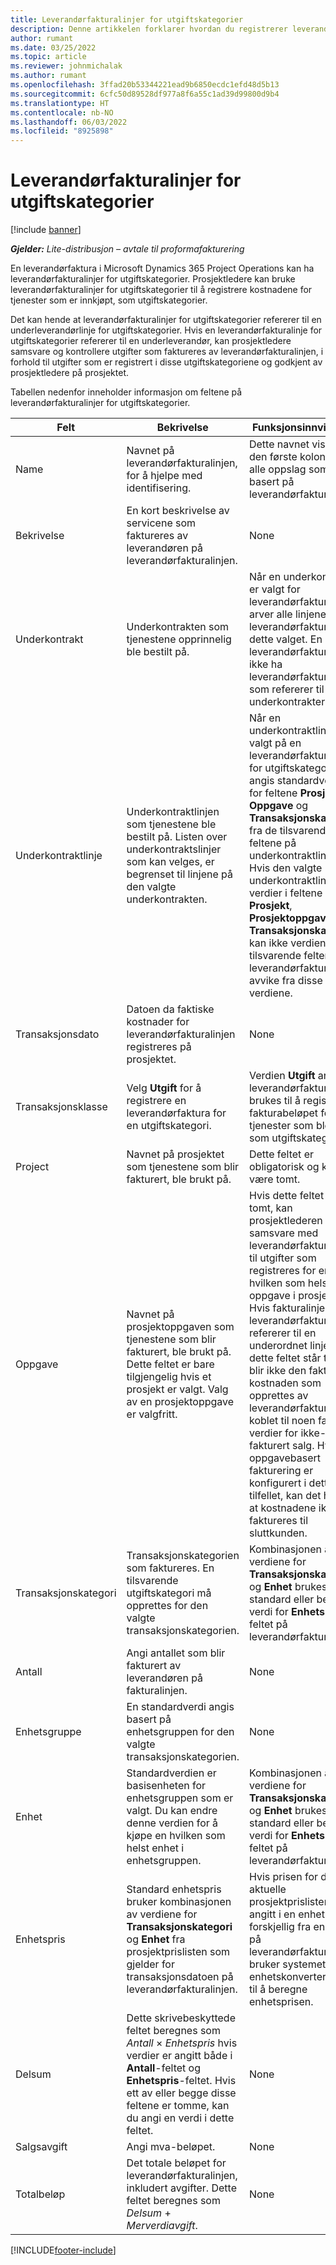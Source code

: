 ```yaml
---
title: Leverandørfakturalinjer for utgiftskategorier
description: Denne artikkelen forklarer hvordan du registrerer leverandørfakturalinjer for utgiftskategorier.
author: rumant
ms.date: 03/25/2022
ms.topic: article
ms.reviewer: johnmichalak
ms.author: rumant
ms.openlocfilehash: 3ffad20b53344221ead9b6850ecdc1efd48d5b13
ms.sourcegitcommit: 6cfc50d89528df977a8f6a55c1ad39d99800d9b4
ms.translationtype: HT
ms.contentlocale: nb-NO
ms.lasthandoff: 06/03/2022
ms.locfileid: "8925898"
---
```

# <a name="vendor-invoice-lines-for-expense-categories"></a>Leverandørfakturalinjer for utgiftskategorier

[!include [banner](../../includes/dataverse-preview.md)]

_**Gjelder:** Lite-distribusjon – avtale til proformafakturering_

En leverandørfaktura i Microsoft Dynamics 365 Project Operations kan ha leverandørfakturalinjer for utgiftskategorier. Prosjektledere kan bruke leverandørfakturalinjer for utgiftskategorier til å registrere kostnadene for tjenester som er innkjøpt, som utgiftskategorier.

Det kan hende at leverandørfakturalinjer for utgiftskategorier refererer til en underleverandørlinje for utgiftskategorier. Hvis en leverandørfakturalinje for utgiftskategorier refererer til en underleverandør, kan prosjektledere samsvare og kontrollere utgifter som faktureres av leverandørfakturalinjen, i forhold til utgifter som er registrert i disse utgiftskategoriene og godkjent av prosjektledere på prosjektet.

Tabellen nedenfor inneholder informasjon om feltene på leverandørfakturalinjer for utgiftskategorier.

| Felt | Bekrivelse | Funksjonsinnvirkning |
| --- | --- | --- |
| Name | Navnet på leverandørfakturalinjen, for å hjelpe med identifisering. | Dette navnet vises som den første kolonnen i alle oppslag som er basert på leverandørfakturalinjer. |
| Bekrivelse | En kort beskrivelse av servicene som faktureres av leverandøren på leverandørfakturalinjen. | None |
| Underkontrakt | Underkontrakten som tjenestene opprinnelig ble bestilt på. | Når en underkontrakt er valgt for leverandørfakturaen, arver alle linjene på leverandørfakturaen dette valget. En leverandørfaktura kan ikke ha leverandørfakturalinjer som refererer til ulike underkontrakter. |
| Underkontraktlinje | Underkontraktlinjen som tjenestene ble bestilt på. Listen over underkontraktslinjer som kan velges, er begrenset til linjene på den valgte underkontrakten. | Når en underkontraktlinje er valgt på en leverandørfakturalinje for utgiftskategorier, angis standardverdier for feltene **Prosjekt**, **Oppgave** og **Transaksjonskategori** fra de tilsvarende feltene på underkontraktlinjen. Hvis den valgte underkontraktlinjen har verdier i feltene **Prosjekt**, **Prosjektoppgave** og **Transaksjonskategori**, kan ikke verdiene i de tilsvarende feltene på leverandørfakturalinjen avvike fra disse verdiene. |
| Transaksjonsdato | Datoen da faktiske kostnader for leverandørfakturalinjen registreres på prosjektet. |None |
| Transaksjonsklasse | Velg **Utgift** for å registrere en leverandørfaktura for en utgiftskategori. | Verdien **Utgift** angir at leverandørfakturalinjen brukes til å registrere fakturabeløpet for tjenester som ble kjøpt, som utgiftskategorier. |
| Project | Navnet på prosjektet som tjenestene som blir fakturert, ble brukt på. | Dette feltet er obligatorisk og kan ikke være tomt. |
| Oppgave | Navnet på prosjektoppgaven som tjenestene som blir fakturert, ble brukt på. Dette feltet er bare tilgjengelig hvis et prosjekt er valgt. Valg av en prosjektoppgave er valgfritt. | Hvis dette feltet er tomt, kan prosjektlederen samsvare med leverandørfakturalinjen til utgifter som registreres for en hvilken som helst oppgave i prosjektet. Hvis fakturalinjen for leverandørfaktura ikke refererer til en underordnet linje, og dette feltet står tomt, blir ikke den faktiske kostnaden som opprettes av leverandørfakturalinjen, koblet til noen faktiske verdier for ikke-fakturert salg. Hvis oppgavebasert fakturering er konfigurert i dette tilfellet, kan det hende at kostnadene ikke kan faktureres til sluttkunden. |
| Transaksjonskategori | Transaksjonskategorien som faktureres. En tilsvarende utgiftskategori må opprettes for den valgte transaksjonskategorien. | Kombinasjonen av verdiene for **Transaksjonskategori** og **Enhet** brukes som standard eller beregnet verdi for **Enhetspris**-feltet på leverandørfakturalinjen. |
| Antall | Angi antallet som blir fakturert av leverandøren på fakturalinjen. |None|
| Enhetsgruppe | En standardverdi angis basert på enhetsgruppen for den valgte transaksjonskategorien. | None |
| Enhet | Standardverdien er basisenheten for enhetsgruppen som er valgt. Du kan endre denne verdien for å kjøpe en hvilken som helst enhet i enhetsgruppen. | Kombinasjonen av verdiene for **Transaksjonskategori** og **Enhet** brukes som standard eller beregnet verdi for **Enhetspris**-feltet på leverandørfakturalinjen. |
| Enhetspris | Standard enhetspris bruker kombinasjonen av verdiene for **Transaksjonskategori** og **Enhet** fra prosjektprislisten som gjelder for transaksjonsdatoen på leverandørfakturalinjen. | Hvis prisen for den aktuelle prosjektprislisten er angitt i en enhet som er forskjellig fra enheten på leverandørfakturalinjen, bruker systemet enhetskonverteringen til å beregne enhetsprisen. |
| Delsum | Dette skrivebeskyttede feltet beregnes som *Antall* &times; *Enhetspris* hvis verdier er angitt både i **Antall**-feltet og **Enhetspris**-feltet. Hvis ett av eller begge disse feltene er tomme, kan du angi en verdi i dette feltet.| None |
| Salgsavgift | Angi mva-beløpet. | None |
| Totalbeløp | Det totale beløpet for leverandørfakturalinjen, inkludert avgifter. Dette feltet beregnes som *Delsum* + *Merverdiavgift*. | None |

[!INCLUDE[footer-include](../../includes/footer-banner.md)]
